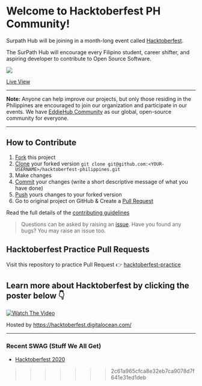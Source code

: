 # Welcome to Hacktoberfest PH Community! 
Surpath Hub will be joining in a month-long event called [Hacktoberfest](https://hacktoberfest.digitalocean.com/).

The SurPath Hub will encourage every Filipino student, career shifter, and aspiring developer to contribute to Open Source Software.

<a href="https://surpathhub.github.io/hacktoberfest-philippines/"><img src="https://user-images.githubusercontent.com/73097560/133547918-a303fbfb-5b0b-4cb9-bb16-4d025ef3f9d6.PNG"></a>

[Live View](https://surpathhub.github.io/hacktoberfest-philippines/)

<hr>

**Note:** Anyone can help improve our projects, but only those residing in the Philippines are encouraged to join our organization and participate in our events. We have [EddieHub Community](https://www.eddiehub.org/) as our global, open-source community for everyone.

<hr>

## How to Contribute
1. [Fork](https://help.github.com/articles/fork-a-repo/) this project
2. [Clone](https://help.github.com/articles/fork-a-repo/#step-2-create-a-local-clone-of-your-fork) your forked version `git clone git@github.com:<YOUR-USERNAME>/hacktoberfest-philippines.git`
3. Make changes 
4. [Commit](https://help.github.com/articles/adding-a-file-to-a-repository-using-the-command-line/) your changes (write a short descriptive message of what you have done)
5. [Push](https://help.github.com/articles/pushing-to-a-remote/) yours changes to your forked version
6. Go to original project on GitHub & Create a [Pull Request](https://help.github.com/articles/about-pull-requests/)

Read the full details of the [contributing guidelines](https://github.com/SurPathHub/hacktoberfest-philippines/blob/main/CONTRIBUTING.md)

> Questions can be asked by raising an [issue](https://github.com/SurPathHub/hacktoberfest-philippines/issues). Have you found any bugs? You may raise an issue too.

## Hacktoberfest Practice Pull Requests

Visit this repository to practice Pull Request 👉 [hacktoberfest-practice](https://github.com/EddieHubCommunity/hacktoberfest-practice)

## Learn more about Hacktoberfest by clicking the poster below 👇

[![Watch The Video](https://user-images.githubusercontent.com/61582763/94226800-1d0d5d80-ff16-11ea-8097-689ec7b5af69.png)](https://youtu.be/tjH6txTiC6E)

Hosted by https://hacktoberfest.digitalocean.com/

<hr />

### Recent SWAG (Stuff We All Get)
- <a href="https://github.com/SurPathHub/hacktoberfest-philippines/issues/9">Hacktoberfest 2020</a>
>>>>>>> 2c61a965cfca8e32eb7ca9078d7f641e31ed1deb

